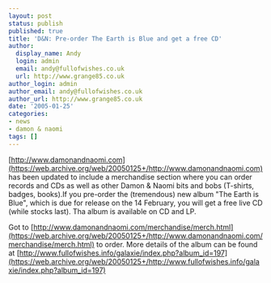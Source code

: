 ```yaml
---
layout: post
status: publish
published: true
title: 'D&N: Pre-order The Earth is Blue and get a free CD'
author:
  display_name: Andy
  login: admin
  email: andy@fullofwishes.co.uk
  url: http://www.grange85.co.uk
author_login: admin
author_email: andy@fullofwishes.co.uk
author_url: http://www.grange85.co.uk
date: '2005-01-25'
categories:
- news
- damon & naomi
tags: []
---
```

[http://www.damonandnaomi.com](https://web.archive.org/web/20050125+/http://www.damonandnaomi.com) has been updated to include a merchandise section where you can order records and CDs as well as other Damon & Naomi bits and bobs (T-shirts, badges, books).If you pre-order the (tremendous) new album "The Earth is Blue", which is due for release on the 14 February, you will get a free live CD (while stocks last). Tha album is available on CD and LP.

Got to [http://www.damonandnaomi.com/merchandise/merch.html](https://web.archive.org/web/20050125+/http://www.damonandnaomi.com/merchandise/merch.html) to order. More details of the album can be found at [http://www.fullofwishes.info/galaxie/index.php?album_id=197](https://web.archive.org/web/20050125+/http://www.fullofwishes.info/galaxie/index.php?album_id=197)
